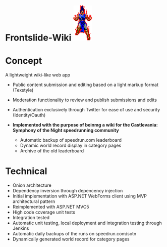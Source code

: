 # Frontslide-Wiki  ![SotnWiki](https://raw.githubusercontent.com/TalicZealot/Frontslide-Wiki/master/SotnWiki/SotnWiki.WebFormsClient/Content/richter.png "SotnWiki")


# Concept

A lightweight wiki-like web app

* Public content submission and editing based on a light markup format (Texstyle)
* Moderation functionality to review and publish submissions and edits
* Authentication exclusively through Twitter for ease of use and security (Identity/Oauth)

* **Implemented with the purpose of beinmg a wiki for the Castlevania: Symphony of the Night speedrunning community**
  * Automatic backup of speedrun.com leaderboard
  * Dynamic world record display in category pages
  * Archive of the old leaderboard

# Technical

* Onion architecture
* Dependency inversion through depencency injection
* Initial implementation with ASP.NET WebForms client using MVP architectural pattern
* Reimplemented with ASP.NET MVC5
* High code coverage unit tests
* Integration tested
* Automatic unit testing, local deployment and integration testing through Jenkins
* Automatic daily backups of the runs on speedrun.com/sotn
* Dynamically generated world record for category pages